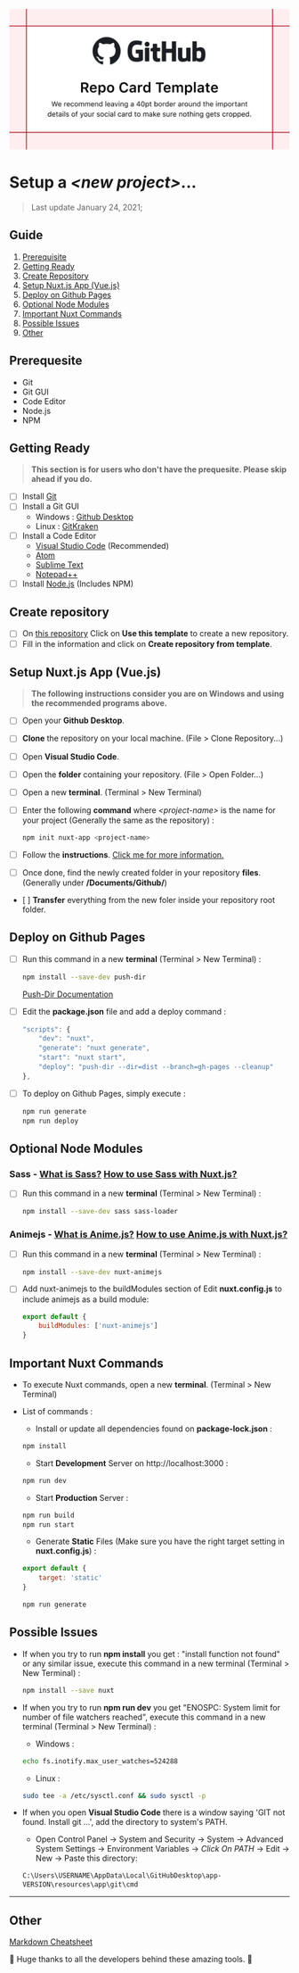 ![Template Image](./templates/image_template.png)

# Setup a _<new project\>_...

> Last update January 24, 2021;

## Guide
1. [Prerequisite](#prerequesite)
2. [Getting Ready](#getting-ready)
3. [Create Repository](#create-repository)
4. [Setup Nuxt.js App (Vue.js)](#setup-nuxt.js-app-(vue.js)) 
5. [Deploy on Github Pages](#deploy-on-github-pages) 
6. [Optional Node Modules](#optional-node-modules) 
7. [Important Nuxt Commands](#important-nuxt-commands)
8. [Possible Issues](#possible-issues)
9. [Other](#other)

## Prerequesite

- Git 
- Git GUI
- Code Editor
- Node.js
- NPM

## Getting Ready

> **This section is for users who don't have the prequesite. Please skip ahead if you do.**

- [ ] Install [Git](https://git-scm.com/)
- [ ] Install a Git GUI
	- Windows : [Github Desktop](https://desktop.github.com/)
	- Linux : [GitKraken](https://www.gitkraken.com/)
- [ ] Install a Code Editor
	- [Visual Studio Code](https://code.visualstudio.com/) (Recommended)
	- [Atom](https://atom.io/)
	- [Sublime Text](https://www.sublimetext.com/)
	- [Notepad++](https://notepad-plus-plus.org/)
- [ ] Install [Node.js](https://nodejs.org/en/) (Includes NPM)

## Create repository

- [ ] On [this repository](https://github.com/LeVieuxSinge/TemplateProject) Click on **Use this template** to create a new repository.
- [ ] Fill in the information and click on **Create repository from template**.

## Setup Nuxt.js App (Vue.js)

> **The following instructions consider you are on Windows and using the recommended programs above.**

- [ ] Open your **Github Desktop**.
- [ ] **Clone** the repository on your local machine. (File > Clone Repository...)
- [ ] Open **Visual Studio Code**.
- [ ] Open the **folder** containing your repository. (File > Open Folder...)
- [ ] Open a new **terminal**. (Terminal > New Terminal)
- [ ] Enter the following **command** where _<project-name\>_ is the name for your project (Generally the same as the repository) :

	```bash
	npm init nuxt-app <project-name>
	```

- [ ] Follow the **instructions**. [Click me for more information.](https://github.com/nuxt/create-nuxt-app)
- [ ] Once done, find the newly created folder in your repository **files**. (Generally under **/Documents/Github/**)
- [ ] **Transfer** everything from the new foler inside your repository root folder.

## Deploy on Github Pages

- [ ] Run this command in a new **terminal** (Terminal > New Terminal) :

	```bash
	npm install --save-dev push-dir
	```

	[Push-Dir Documentation](https://github.com/L33T-KR3W/push-dir)

- [ ] Edit the **package.json** file and add a deploy command :

	```js
	"scripts": {
		"dev": "nuxt",
		"generate": "nuxt generate",
		"start": "nuxt start",
		"deploy": "push-dir --dir=dist --branch=gh-pages --cleanup"
	},
	```

- [ ] To deploy on Github Pages, simply execute :

	```bash
	npm run generate
	npm run deploy
	```

## Optional Node Modules

### Sass - [What is Sass?](https://sass-lang.com/) [How to use Sass with Nuxt.js?](https://fr.nuxtjs.org/faq/pre-processors/)
- [ ] Run this command in a new **terminal** (Terminal > New Terminal) :

	```bash
	npm install --save-dev sass sass-loader
	```

### Animejs - [What is Anime.js?](https://animejs.com/) [How to use Anime.js with Nuxt.js?](https://github.com/ivodolenc/nuxt-animejs)
- [ ] Run this command in a new **terminal** (Terminal > New Terminal) :

	```bash
	npm install --save-dev nuxt-animejs
	```

- [ ] Add nuxt-animejs to the buildModules section of Edit **nuxt.config.js** to include animejs as a build module:

	```js
	export default {
		buildModules: ['nuxt-animejs']
	}
	```

## Important Nuxt Commands

- To execute Nuxt commands, open a new **terminal**. (Terminal > New Terminal)
- List of commands :

	- Install or update all dependencies found on **package-lock.json** :

	```bash
	npm install
	```

	- Start **Development** Server on http://localhost:3000 :

	```bash
	npm run dev
	```

	- Start **Production** Server :

	```bash
	npm run build
	npm run start
	```

	- Generate **Static** Files (Make sure you have the right target setting in **nuxt.config.js**) :

	```js
	export default {
  		target: 'static'
	}
	```

	```bash
	npm run generate
	```

## Possible Issues

- If when you try to run **npm install** you get : "install function not found" or any similar issue, execute this command in a new terminal (Terminal > New Terminal) :

	```bash
	npm install --save nuxt
	```

- If when you try to run **npm run dev** you get "ENOSPC: System limit for number of file watchers reached", execute this command in a new terminal (Terminal > New Terminal) :

	- Windows :

	```bash
	echo fs.inotify.max_user_watches=524288
	```

	- Linux :

	```bash
	sudo tee -a /etc/sysctl.conf && sudo sysctl -p
	```

- If when you open **Visual Studio Code** there is a window saying 'GIT not found. Install git ...', add the directory to system's PATH.

	- Open Control Panel -> System and Security -> System -> Advanced System Settings -> Environment Variables -> *Click On PATH* -> Edit -> New -> Paste this directory:

	```text
	C:\Users\USERNAME\AppData\Local\GitHubDesktop\app-VERSION\resources\app\git\cmd
	```

---

## Other

[Markdown Cheatsheet](https://guides.github.com/pdfs/markdown-cheatsheet-online.pdf)

:metal: Huge thanks to all the developers behind these amazing tools. :metal: